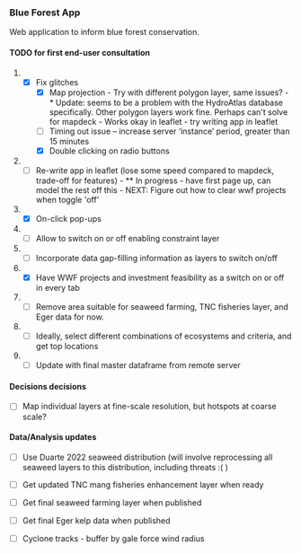 ### Blue Forest App

Web application to inform blue forest conservation.

#### TODO for first end-user consultation

1. - [X] Fix glitches
      - [X]	Map projection
              - Try with different polygon layer, same issues?
              -* Update: seems to be a problem with the HydroAtlas database specifically. Other polygon layers work fine. Perhaps can't solve for mapdeck
              - Works okay in leaflet - try writing app in leaflet
      - [ ] Timing out issue – increase server ‘instance’ period, greater than 15 minutes
      - [X] Double clicking on radio buttons

2. - [ ] Re-write app in leaflet (lose some speed compared to mapdeck, trade-off for features)
            - ** In progress - have first page up, can model the rest off this
            - NEXT: Figure out how to clear wwf projects when toggle 'off'

3. - [X] On-click pop-ups

4. - [ ] Allow to switch on or off enabling constraint layer

5. - [ ] Incorporate data gap-filling information as layers to switch on/off

6. - [X] Have WWF projects and investment feasibility as a switch on or off in every tab

7. - [ ] Remove area suitable for seaweed farming, TNC fisheries layer, and Eger data for now.

8. - [ ] Ideally, select different combinations of ecosystems and criteria, and get top locations

9. - [ ] Update with final master dataframe from remote server

#### Decisions decisions

- [ ] Map individual layers at fine-scale resolution, but hotspots at coarse scale? 

#### Data/Analysis updates 

- [ ] Use Duarte 2022 seaweed distribution (will involve reprocessing all seaweed layers to this distribution, including threats :( )
- [ ] Get updated TNC mang fisheries enhancement layer when ready
- [ ] Get final seaweed farming layer when published
- [ ] Get final Eger kelp data when published
- [ ] Cyclone tracks - buffer by gale force wind radius

